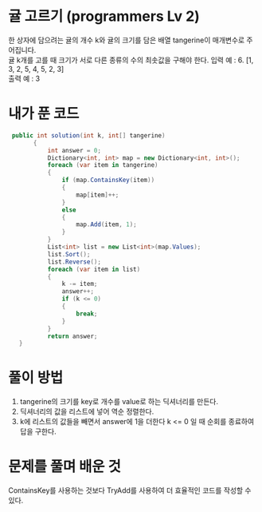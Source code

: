 # 귤 고르기 (programmers Lv 2)
 한 상자에 담으려는 귤의 개수 k와 귤의 크기를 담은 배열 tangerine이 매개변수로 주어집니다.  
 귤 k개를 고를 때 크기가 서로 다른 종류의 수의 최솟값을 구해야 한다. 
 입력 예 : 6. [1, 3, 2, 5, 4, 5, 2, 3]  
 출력 예 : 3
# 내가 푼 코드
 ```cs
  public int solution(int k, int[] tangerine)
        {
            int answer = 0;
            Dictionary<int, int> map = new Dictionary<int, int>();
            foreach (var item in tangerine)
            {
                if (map.ContainsKey(item))
                {
                    map[item]++;
                }
                else
                {
                    map.Add(item, 1);
                }
            }
            List<int> list = new List<int>(map.Values);
            list.Sort();
            list.Reverse();
            foreach (var item in list)
            {
                k -= item;
                answer++;
                if (k <= 0)
                {
                    break;
                }
            }
            return answer;
    }
 ```
# 풀이 방법
 1. tangerine의 크기를 key로 개수를 value로 하는 딕셔너리를 만든다.
 1. 딕셔너리의 값을 리스트에 넣어 역순 정렬한다.
 1. k에 리스트의 값들을 빼면서 answer에 1을 더한다 k <= 0 일 때 순회를 종료하여 답을 구한다.
# 문제를 풀며 배운 것
 ContainsKey를 사용하는 것보다 TryAdd를 사용하여 더 효율적인 코드를 작성할 수 있다.
